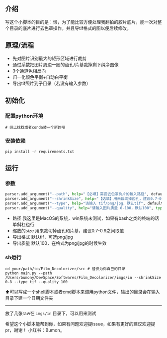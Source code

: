 ## 介绍
写这个小脚本的目的是：懒，为了能比较方便处理我翻拍的胶片底片，能一次对整个目录的底片进行去色罩操作，并且导tif格式的图以便后续修改。


## 原理/流程
- 先对图片识别最大的矩形区域进行裁剪
- 通过系数把图片周边一圈的齿孔/片基裁掉剩下纯净图像
- 3个通道色相反向
- 归一化颜色平衡+自动白平衡
- 导出tif照片到子目录（若没有输入参数）


## 初始化
### 配置python环境
```shell
# 网上找找或者conda装一个新的吧
```
### 安装依赖
```shell
pip install -r requirements.txt
```

## 运行
### 参数
```python
parser.add_argument("--path", help="【必填】需要去色罩负片的输入路径", default='/Users/bumony/DevSpace/Softwares/Film_Decolorizer/imgs/in')  # 这里的默认值为我的调试路径
parser.add_argument("--shrinkSize", help="【选填】用来裁切掉齿孔，建议0.7-0.9之间取值", default=0.8)
parser.add_argument("--type", help="请输入 tif/png/jpg，默认tif", default='tif')
parser.add_argument("--quality", help="请输入图片质量 0-100，默认100", type=int, default=100)
```
- 路径 我这里是MacOS的系统，win系统未测试，如果有bash之类的终端的话单斜杠也行
- 缩放的size 用来裁切掉齿孔和片基，建议0.7-0.9之间取值
- 导出格式 默认tif，可选png/jpg
- 导出质量 默认100，在格式为png/jpg的时候生效
### sh运行
```shell
cd your/path/to/Film_Decolorizer/src # 替换为你自己的目录
python main.py --path /Users/bumony/DevSpace/Softwares/Film_Decolorizer/imgs/in --shrinkSize 0.8 --type tif --quality 100
```
⬆️可以写成一个shell脚本或者cmd脚本来调用python文件，输出的目录会在输入目录下建一个日期文件夹

---
放了几张raw在 `imgs/in` 目录下，可以用来测试


希望这个小脚本能帮到你，如果有问题欢迎提issue，如果有更好的建议欢迎提pr，谢谢！
小红书：Bumon_
